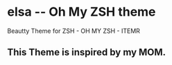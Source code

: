 # elsa -- Oh My ZSH theme
Beautty Theme for ZSH - OH MY ZSH - ITEMR

## This Theme is inspired by my MOM.
